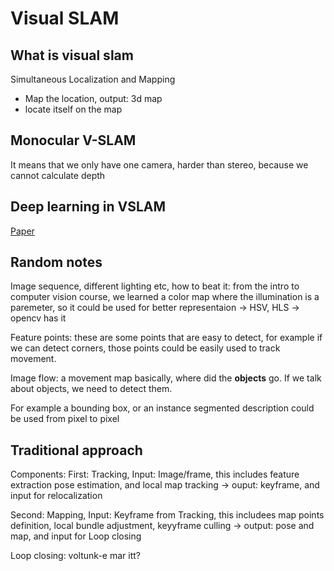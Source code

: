 # Visual SLAM 

## What is visual slam 

Simultaneous Localization and Mapping

- Map the location, output: 3d map
- locate itself on the map

## Monocular V-SLAM

It means that we only have one camera, harder than stereo, because we cannot calculate depth 

## Deep learning in VSLAM

[Paper](https://arxiv.org/abs/1803.02286)

## Random notes 

Image sequence, different lighting etc, how to beat it: from the intro to computer vision course, we learned a color map where the illumination is a paremeter, so it could be used for better representaion -> HSV, HLS -> opencv has it 

Feature points: these are some points that are easy to detect, for example if we can detect corners, those points could be easily used to track movement.

Image flow: a movement map basically, where did the __objects__ go. If we talk about objects, we need to detect them.

For example a bounding box, or an instance segmented description could be used from pixel to pixel

## Traditional approach

Components:
First: Tracking, Input: Image/frame, this includes feature extraction pose estimation, and local map tracking -> ouput: keyframe, and input for relocalization 

Second: Mapping, Input: Keyframe from Tracking, this includees map points definition, local bundle adjustment, keyyframe culling -> output: pose and map, and input for Loop closing

Loop closing: voltunk-e mar itt? 
